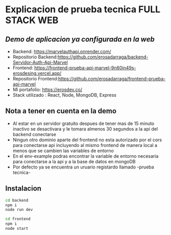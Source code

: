 #  Explicacion de prueba tecnica FULL STACK WEB
## _Demo de aplicacion ya configurada en la web_
- Backend: https://marvelauthapi.onrender.com/
- Repositorio Backend:https://github.com/erosadarraga/backend-Servidor-Auth-Api-Marvel
- Frontend: https://frontend-prueba-api-marvel-9n60in49s-erosdesing.vercel.app/
- Repositorio Frontend:https://github.com/erosadarraga/frontend-prueba-api-marvel
- Mi portafolio: https://erosdev.co/
- Stack utilizado : React, Node, MongoDB, Express
## Nota a tener en cuenta en la demo 

- Al estar en un servidor gratuito despues de tener mas de 15 minuto inactivo se desactivara y le tomara almenos 30 segundos a la api del backend conectarse
- Ningun otro dominio aparte del frontend no esta autorizado por el cors para conectarse api  incluyendo al mismo frontend de manera local a menos que se cambien las variables de entorno 
- En el env-example podras encontrar la variable de entorno necesaria para conectarse a la api y a la base de datos en mongoDB
- Por defecto ya se encuentra un uruario registardo llamado -prueba tecnica-

## Instalacion

```sh
cd backend
npm i
node run dev
```
```sh
cd frontend
npm i
node start
```
